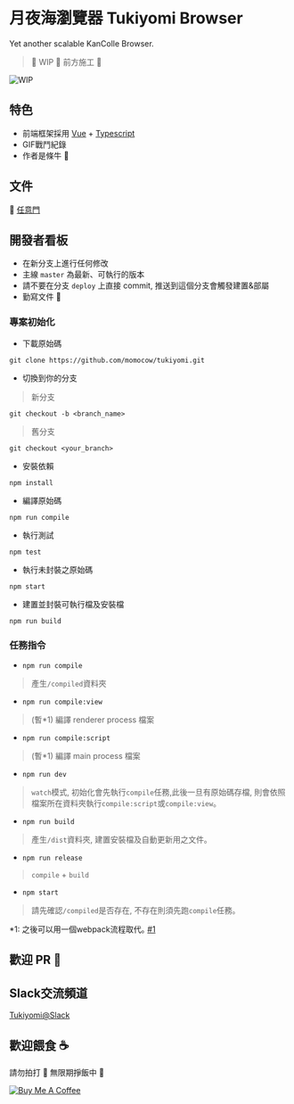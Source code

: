 # 月夜海瀏覽器 Tukiyomi Browser
Yet another scalable KanColle Browser.

> 🚧 WIP 🚧 前方施工 🚧

![WIP](https://thumbs.gfycat.com/SpicyImmenseGraywolf-size_restricted.gif)

## 特色
- 前端框架採用 [Vue](https://vuejs.org/) + [Typescript](https://www.typescriptlang.org)
- GIF戰鬥紀錄
- 作者是條牛 🐄


## 文件
🚪 [任意門](./docs/README.md)

## 開發者看板
- 在新分支上進行任何修改
- 主線 `master` 為最新、可執行的版本
- 請不要在分支 `deploy` 上直接 commit, 推送到這個分支會觸發建置&部屬
- 勤寫文件 📝

### 專案初始化
- 下載原始碼
```
git clone https://github.com/momocow/tukiyomi.git
```
- 切換到你的分支
> 新分支
```
git checkout -b <branch_name>
```
> 舊分支
```
git checkout <your_branch>
```
- 安裝依賴
```
npm install
```
- 編譯原始碼
```
npm run compile
```
- 執行測試
```
npm test
```
- 執行未封裝之原始碼
```
npm start
```
- 建置並封裝可執行檔及安裝檔
```
npm run build
```

### 任務指令
- `npm run compile`
> 產生`/compiled`資料夾
- `npm run compile:view`
> (暫*1) 編譯 renderer process 檔案
- `npm run compile:script`
> (暫*1) 編譯 main process 檔案
- `npm run dev`
> `watch`模式, 初始化會先執行`compile`任務,此後一旦有原始碼存檔, 則會依照檔案所在資料夾執行`compile:script`或`compile:view`｡
- `npm run build`
> 產生`/dist`資料夾, 建置安裝檔及自動更新用之文件｡
- `npm run release`
> `compile` + `build`
- `npm start`
> 請先確認`/compiled`是否存在, 不存在則須先跑`compile`任務｡

*1: 之後可以用一個webpack流程取代｡ [#1](https://github.com/momocow/tukiyomi/issues/1)

## 歡迎 PR 🙏

## Slack交流頻道
[Tukiyomi@Slack](https://tuki-yomi.slack.com/messages/CCBG49A07)

## 歡迎餵食 ☕
請勿拍打 🤜 無限期掙飯中 🍙

<a href="https://www.buymeacoffee.com/momocow" target="_blank"><img src="https://www.buymeacoffee.com/assets/img/custom_images/yellow_img.png" alt="Buy Me A Coffee" style="height: auto !important;width: auto !important;" ></a>